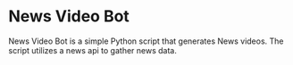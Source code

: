 # News Video Bot

News Video Bot is a simple Python script that generates News videos. The script utilizes a news api to gather news data.
